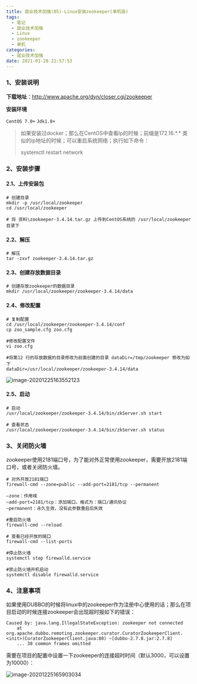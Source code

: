 ```yaml
---
title: 就业技术加强(05)-Linux安装zookeeper(单机版)
tags:
  - 笔记
  - 就业技术加强
  - Linux
  - zookeeper
  - 单机
categories:
  - 就业技术加强
date: 2021-01-28 22:57:53
---
```




### 1、安装说明

**下载地址**：http://www.apache.org/dyn/closer.cgi/zookeeper

**安装环境**

`CentOS 7.0+` `Jdk1.8+`

> 如果安装过docker；那么在CentOS中查看Ip的时候；前缀是172.16.\*.\* 类似的ip地址的时候；可以重启系统网络；执行如下命令：
>
> systemctl restart network

### 2、安装步骤

#### 2.1、上传安装包

```shell
# 创建目录
mkdir -p /usr/local/zookeeper
cd /usr/local/zookeeper

# 将 资料\zookeeper-3.4.14.tar.gz 上传到CentOS系统的 /usr/local/zookeeper 目录下

```

#### 2.2、解压

```shell
# 解压
tar -zxvf zookeeper-3.4.14.tar.gz
```

#### 2.3、创建存放数据目录

```shell
# 创建存放zookeeper的数据目录
mkdir /usr/local/zookeeper/zookeeper-3.4.14/data
```



#### 2.4、修改配置

```shell
# 复制配置
cd /usr/local/zookeeper/zookeeper-3.4.14/conf
cp zoo_sample.cfg zoo.cfg

#修改配置文件
vi zoo.cfg

#将第12 行的存放数据的目录修改为前面创建的目录 dataDir=/tmp/zookeeper 修改为如下
dataDir=/usr/local/zookeeper/zookeeper-3.4.14/data

```

![image-20201225163552123](../../../../Documents/Java笔记/就业班/12.就业技术加强/05-DUBBO&Zookeeper/资料/assets/image-20201225163552123.png)

#### 2.5、启动

```shell
# 启动
/usr/local/zookeeper/zookeeper-3.4.14/bin/zkServer.sh start

# 查看状态
/usr/local/zookeeper/zookeeper-3.4.14/bin/zkServer.sh status
```



### 3、关闭防火墙

zookeeper使用2181端口号，为了能对外正常使用zookeeper，需要开放2181端口号，或者关闭防火墙。

```shell
# 对外开放2181端口
firewall-cmd --zone=public --add-port=2181/tcp --permanent

–zone：作用域
–add-port=2181/tcp：添加端口，格式为：端口/通讯协议
–permanent：永久生效，没有此参数重启后失效

#重启防火墙
firewall-cmd --reload

# 查看已经开放的端口
firewall-cmd --list-ports

#停止防火墙
systemctl stop firewalld.service

#禁止防火墙开机启动
systemctl disable firewalld.service
```



### 4、注意事项

如果使用DUBBO的时候将linux中的zookeeper作为注册中心使用的话；那么在项目启动的时候连接zookeeper会出现超时报如下的错误：

```
Caused by: java.lang.IllegalStateException: zookeeper not connected
	at org.apache.dubbo.remoting.zookeeper.curator.CuratorZookeeperClient.<init>(CuratorZookeeperClient.java:80) ~[dubbo-2.7.8.jar:2.7.8]
	... 38 common frames omitted
```

需要在项目的配置中设置一下zookeeper的连接超时时间（默认3000，可以设置为10000）：

![image-20201225165903034](assets/image-20201225165903034.png)